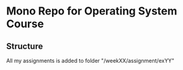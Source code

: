 # Mono Repo for Operating System Course

## Structure
All my assignments is added to folder "/weekXX/assignment/exYY"
